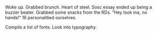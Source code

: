 Woke up. Grabbed brunch. Heart of steel. Sosc essay ended up being a buzzer beater. Grabbed some snacks from the RDs. “Hey look ma, no hands\!” 16 personalitied ourselves. 

Compile a list of fonts. Look into typography.
